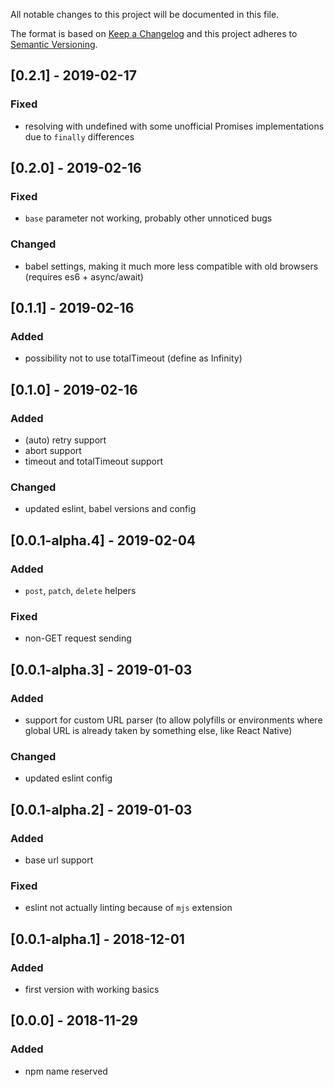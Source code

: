 All notable changes to this project will be documented in this file.

The format is based on [Keep a Changelog](http://keepachangelog.com/en/1.0.0/)
and this project adheres to [Semantic Versioning](http://semver.org/spec/v2.0.0.html).

## [0.2.1] - 2019-02-17
### Fixed
- resolving with undefined with some unofficial Promises implementations due to `finally` differences

## [0.2.0] - 2019-02-16
### Fixed
- `base` parameter not working, probably other unnoticed bugs

### Changed
- babel settings, making it much more less compatible with old browsers (requires es6 + async/await)

## [0.1.1] - 2019-02-16
### Added
- possibility not to use totalTimeout (define as Infinity)

## [0.1.0] - 2019-02-16
### Added
- (auto) retry support
- abort support
- timeout and totalTimeout support

### Changed
- updated eslint, babel versions and config

## [0.0.1-alpha.4] - 2019-02-04
### Added
- `post`, `patch`, `delete` helpers

### Fixed
- non-GET request sending

## [0.0.1-alpha.3] - 2019-01-03
### Added
- support for custom URL parser (to allow polyfills or environments where global URL is already taken by something else,
like React Native)

### Changed
- updated eslint config

## [0.0.1-alpha.2] - 2019-01-03
### Added
- base url support

### Fixed
- eslint not actually linting because of `mjs` extension

## [0.0.1-alpha.1] - 2018-12-01
### Added
- first version with working basics

## [0.0.0] - 2018-11-29
### Added
- npm name reserved
